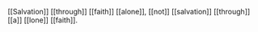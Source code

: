 [[Salvation]] [[through]] [[faith]] [[alone]], [[not]] [[salvation]] [[through]] [[a]] [[lone]] [[faith]].